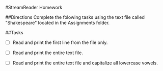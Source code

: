 #StreamReader Homework

##Directions
Complete the folowing tasks using the text file called "Shakespeare" located in the Assignments folder.

##Tasks
- [ ] Read and print the first line from the file only.
- [ ] Read and print the entire text file.
- [ ] Read and print the entire text file and capitalize all lowercase vowels.


